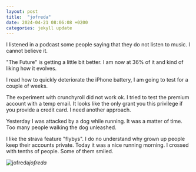 ```yaml
---
layout: post
title:  "jofreda"
date: 2024-04-21 08:06:08 +0200
categories: jekyll update
---
```


I listened in a podcast some people saying that they do not listen to music. I cannot believe it.  

"The Future" is getting a little bit better. I am now at 36% of it and kind of liking how it evolves.  

I read how to quickly deteriorate the iPhone battery, I am going to test for a couple of weeks.  

The experiment with crunchyroll did not work ok. I tried to test the premium account with a temp email. It looks like the only grant you this privilege if you provide a credit card. I need another approach.  

Yesterday I was attacked by a dog while running. It was a matter of time. Too many people walking the dog unleashed.  

I like the strava feature "flybys". I do no understand why grown up people keep their accounts private. Today it was a nice running morning. I crossed with tenths of people. Some of them smiled.




![jofreda](https://lh3.googleusercontent.com/pw/AP1GczNQrQkajXV5dXzL26lOYDQtvWUxyyZbhKPiz6BOWncVR08BPf_A4P96XtM3HcmA3hkRw22-QeFOofY72LvvMUtZicjg0iGf5_TjKMdNjQXKnBHTJNU=w0)*jofreda*&nbsp;



[jekyll-docs]: https://jekyllrb.com/docs/home
[jekyll-gh]:   https://github.com/jekyll/jekyll
[jekyll-talk]: https://talk.jekyllrb.com/
